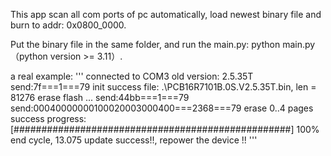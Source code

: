 This app scan all com ports of pc automatically, load newest binary file and burn to addr: 0x0800_0000.

Put the binary file in the same folder,
and run the main.py: python main.py（python version >= 3.11）.

a real example:
'''
connected to COM3
old version: 2.5.35T
send:7f===1===79
init success
file: .\PCB16R7101B.0S.V2.5.35T.bin, len = 81276
erase flash ...
send:44bb===1===79
send:00040000000100020003000400===2368===79
erase 0..4 pages success
progress: [##################################################] 100%
end cycle, 13.075
update success!!, repower the device !!
'''
